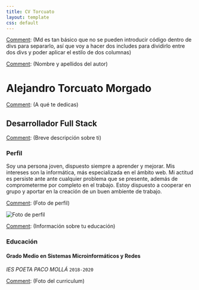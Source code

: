 ```yaml
---
title: CV Torcuato
layout: template
css: default
---
```

[Comentario]: <> (Variables para el uso de JetKyll)

[Comment]: <> (Gracias a la regla de parse_block_html me permite introducir lenguaje md dentro de etiquetas HTML, sino no sería posible)

<div id="main">

[Comment]: (Md es tan básico que no se pueden introducir código dentro de divs para separarlo, así que voy a hacer dos includes para dividirlo entre dos divs y poder aplicar el estilo de dos columnas)

[Comment]: (Nombre y apellidos del autor)
# Alejandro Torcuato Morgado

[Comment]: (A qué te dedicas)
## Desarrollador Full Stack

[Comment]: (Breve descripción sobre ti)
### Perfil

Soy una persona joven, dispuesto siempre a aprender y mejorar. Mis intereses son la informática, más especializada en el ámbito web. Mi actitud es persiste ante ante cualquier problema que se presente, además de comprometerme por completo en el trabajo. Estoy dispuesto a cooperar en grupo y aportar en la creación de un buen ambiente de trabajo.

</div>

<div id="sidebar">

[Comment]: (Foto de perfil)

<img src="https://pbs.twimg.com/profile_images/1361128063535300609/TAxhWZQZ_400x400.jpg" alt="Foto de perfil">

[Comment]: (Información sobre tu educación)
### Educación
#### Grado Medio en Sistemas Microinformáticos y Redes 
*IES POETA PACO MOLLÁ*
`2018-2020`

</div>


[Comment]: (Foto del curriculum)







